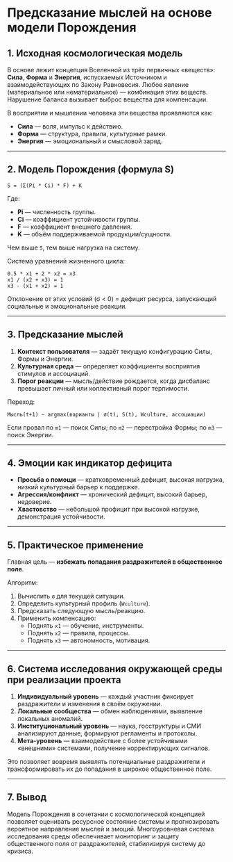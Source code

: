 # Предсказание мыслей на основе модели Порождения

## 1. Исходная космологическая модель
В основе лежит концепция Вселенной из трёх первичных «веществ»: **Сила**, **Форма** и **Энергия**, испускаемых Источником и взаимодействующих по Закону Равновесия. Любое явление (материальное или нематериальное) — комбинация этих веществ. Нарушение баланса вызывает выброс вещества для компенсации.

В восприятии и мышлении человека эти вещества проявляются как:
- **Сила** — воля, импульс к действию.
- **Форма** — структура, правила, культурные рамки.
- **Энергия** — эмоциональный и смысловой заряд.

---

## 2. Модель Порождения (формула S)
```
S = (Σ(Pi * Ci) * F) + K
```
Где:
- **Pi** — численность группы.
- **Ci** — коэффициент устойчивости группы.
- **F** — коэффициент внешнего давления.
- **K** — объём поддерживаемой продукции/сущности.

Чем выше `S`, тем выше нагрузка на систему.

Система уравнений жизненного цикла:
```
0.5 * x1 + 2 * x2 = x3
x1 / (x2 + x3) = 1
x3 - (x1 + x2) = 1
```
Отклонение от этих условий (σ < 0) = дефицит ресурса, запускающий социальные и эмоциональные реакции.

---

## 3. Предсказание мыслей
1. **Контекст пользователя** — задаёт текущую конфигурацию Силы, Формы и Энергии.
2. **Культурная среда** — определяет коэффициенты восприятия стимулов и ассоциаций.
3. **Порог реакции** — мысль/действие рождается, когда дисбаланс превышает личный или коллективный порог терпимости.

Переход:
```
Мысль(t+1) ~ argmax(варианты | σ(t), S(t), Wculture, ассоциации)
```
Если провал по `m1` — поиск Силы; по `m2` — перестройка Формы; по `m3` — поиск Энергии.

---

## 4. Эмоции как индикатор дефицита
- **Просьба о помощи** — кратковременный дефицит, высокая нагрузка, низкий культурный барьер к поддержке.
- **Агрессия/конфликт** — хронический дефицит, высокий барьер, недоверие.
- **Хвастовство** — небольшой профицит при высокой нагрузке, демонстрация устойчивости.

---

## 5. Практическое применение
Главная цель — **избежать попадания раздражителей в общественное поле**.

Алгоритм:
1. Вычислить `σ` для текущей ситуации.
2. Определить культурный профиль (`Wculture`).
3. Предсказать следующую мысль/реакцию.
4. Применить компенсацию:
   - Поднять `x1` — обучение, инструменты.
   - Поднять `x2` — правила, процессы.
   - Поднять `x3` — автономность, мотивация.

---

## 6. Система исследования окружающей среды при реализации проекта
1. **Индивидуальный уровень** — каждый участник фиксирует раздражители и изменения в своём окружении.
2. **Локальные сообщества** — обмен наблюдениями, выявление локальных аномалий.
3. **Институциональный уровень** — наука, госструктуры и СМИ анализируют данные, формируют регламенты и протоколы.
4. **Мета-уровень** — взаимодействие с более устойчивыми «внешними» системами, получение корректирующих сигналов.

Это позволяет вовремя выявлять потенциальные раздражители и трансформировать их до попадания в широкое общественное поле.

---

## 7. Вывод
Модель Порождения в сочетании с космологической концепцией позволяет оценивать ресурсное состояние системы и прогнозировать вероятное направление мыслей и эмоций. Многоуровневая система исследования среды обеспечивает мониторинг и защиту общественного поля от раздражителей, стабилизируя систему до кризиса.
